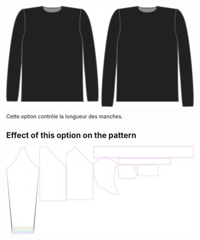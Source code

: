![L'option bonus longueur de manche pour Brian](./sleevelengthbonus.svg)

Cette option contrôle la longueur des manches.


## Effect of this option on the pattern
![This image shows the effect of this option by superimposing several variants that have a different value for this option](hugo_sleevelengthbonus_sample.svg "Effect of this option on the pattern")
